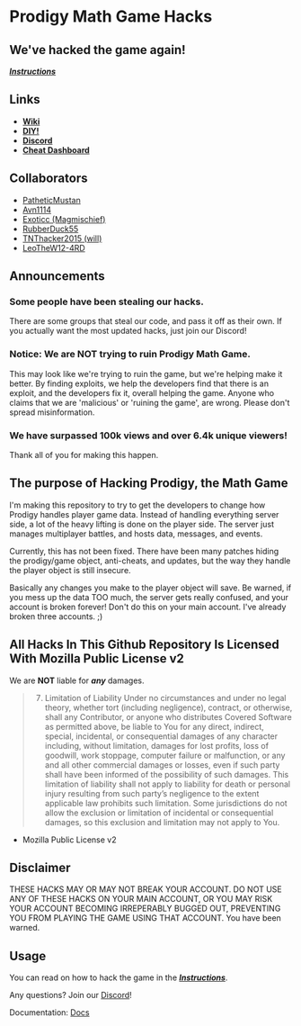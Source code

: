 # Prodigy Math Game Hacks

## We've hacked the game again!

***[Instructions](https://github.com/PatheticMustan/ProdigyMathGameHacking/blob/master/archived/HowToHack.md)***

## Links

- **[Wiki](https://github.com/PatheticMustan/ProdigyMathGameHacking/wiki)**
- **[DIY!](https://github.com/PatheticMustan/ProdigyMathGameHacking/issues/25)**
- **[Discord](https://discord.gg/9cKMgMv)**
- **[Cheat Dashboard](https://prodigy-cheat-dashboard.herokuapp.com/)**

## Collaborators

- [PatheticMustan](https://github.com/PatheticMustan)
- [Avn1114](https://github.com/Avn1114)
- [Exoticc (Magmischief)](https://github.com/Exoticc)
- [RubberDuck55](https://github.com/RubberDuck55)
- [TNThacker2015 (will)](https://github.com/TNThacker2015)
- [LeoTheW12-4RD](https://github.com/LeoTheW12-4RD)

## Announcements

### Some people have been stealing our hacks.

There are some groups that steal our code, and pass it off as their own. If you actually want the most updated hacks, just join our Discord!

### Notice: We are NOT trying to ruin Prodigy Math Game.

This may look like we're trying to ruin the game, but we're helping make it better. By finding exploits, we help the developers find that there is an exploit, and the developers fix it, overall helping the game. Anyone who claims that we are 'malicious' or 'ruining the game', are wrong. Please don't spread misinformation.

### We have surpassed 100k views and over 6.4k unique viewers!

Thank all of you for making this happen.

## The purpose of Hacking Prodigy, the Math Game

I'm making this repository to try to get the developers to change how Prodigy handles player game data. Instead of handling everything server side, a lot of the heavy lifting is done on the player side. The server just manages multiplayer battles, and hosts data, messages, and events.

Currently, this has not been fixed. There have been many patches hiding the prodigy/game object, anti-cheats, and updates, but the way they handle the player object is still insecure.

Basically any changes you make to the player object will save. Be warned, if you mess up the data TOO much, the server gets really confused, and your account is broken forever! Don't do this on your main account. I've already broken three accounts. ;)

## All Hacks In This Github Repository Is Licensed With Mozilla Public License v2

We are **NOT** liable for **_any_** damages.

> 7. Limitation of Liability
>    Under no circumstances and under no legal theory, whether tort (including negligence), contract, or otherwise, shall any Contributor, or anyone who distributes Covered Software as permitted above, be liable to You for any direct, indirect, special, incidental, or consequential damages of any character including, without limitation, damages for lost profits, loss of goodwill, work stoppage, computer failure or malfunction, or any and all other commercial damages or losses, even if such party shall have been informed of the possibility of such damages. This limitation of liability shall not apply to liability for death or personal injury resulting from such party’s negligence to the extent applicable law prohibits such limitation. Some jurisdictions do not allow the exclusion or limitation of incidental or consequential damages, so this exclusion and limitation may not apply to You.

- Mozilla Public License v2

## Disclaimer

THESE HACKS MAY OR MAY NOT BREAK YOUR ACCOUNT. DO NOT USE ANY OF THESE HACKS ON YOUR MAIN ACCOUNT, OR YOU MAY RISK YOUR ACCOUNT BECOMING IRREPERABLY BUGGED OUT, PREVENTING YOU FROM PLAYING THE GAME USING THAT ACCOUNT.
You have been warned.

## Usage

You can read on how to hack the game in the ***[Instructions](https://github.com/PatheticMustan/ProdigyMathGameHacking/blob/master/HowToHack.md)***.

Any questions? Join our [Discord](https://discord.gg/9cKMgMv)!

Documentation: [Docs](./docs/interfaces/_pixi_d_.pixi.md)
